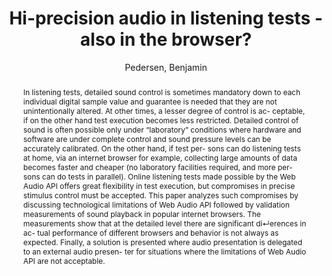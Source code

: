 --- 
  title: "Hi-precision audio in listening tests - also in the browser?" 
  abstract: "In listening tests, detailed sound control is sometimes mandatory down to each individual digital sample value and guarantee is needed that they are not unintentionally altered. At other times, a lesser degree of control is ac- ceptable, if on the other hand test execution becomes less restricted. Detailed control of sound is often possible only under “laboratory” conditions where hardware and software are under complete control and sound pressure levels can be accurately calibrated. On the other hand, if test per- sons can do listening tests at home, via an internet browser for example, collecting large amounts of data becomes faster and cheaper (no laboratory facilities required, and more per- sons can do tests in parallel). Online listening tests made possible by the Web Audio API offers great flexibility in test execution, but compromises in precise stimulus control must be accepted. This paper analyzes such compromises by discussing technological limitations of Web Audio API followed by validation measurements of sound playback in popular internet browsers. The measurements show that at the detailed level there are significant di↵erences in ac- tual performance of different browsers and behavior is not always as expected. Finally, a solution is presented where audio presentation is delegated to an external audio presen- ter for situations where the limitations of Web Audio API are not acceptable." 
  address: "London" 
  author: "Pedersen, Benjamin" 
  booktitle: "Proceedings of the International Web Audio Conference" 
  editor: "Pedersen, Benjamin" 
  month: "Proceedings of the International Web Audio Conference"
  pages: "" 
  publisher: "Queen Mary University of London" 
  series: "WAC '17"
  type: "Poster"  
  year: "2017" 
  id: "2017_EA_28" 
  tags: year2017 
---